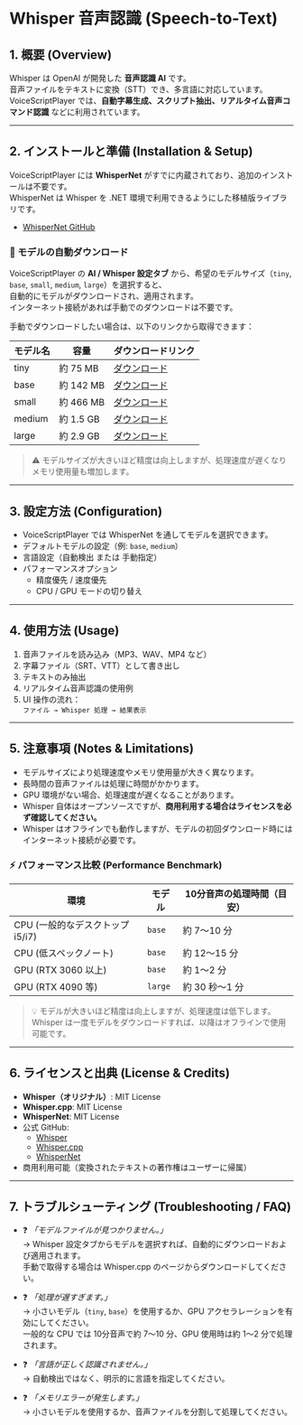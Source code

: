 # Whisper 音声認識 (Speech-to-Text)

## 1. 概要 (Overview)
Whisper は OpenAI が開発した **音声認識 AI** です。  
音声ファイルをテキストに変換（STT）でき、多言語に対応しています。  
VoiceScriptPlayer では、**自動字幕生成、スクリプト抽出、リアルタイム音声コマンド認識** などに利用されています。  

---

## 2. インストールと準備 (Installation & Setup)
VoiceScriptPlayer には **WhisperNet** がすでに内蔵されており、追加のインストールは不要です。  
WhisperNet は Whisper を .NET 環境で利用できるようにした移植版ライブラリです。  
- [WhisperNet GitHub](https://github.com/davidfowl/whisper.net)

### 🔽 モデルの自動ダウンロード
VoiceScriptPlayer の **AI / Whisper 設定タブ** から、希望のモデルサイズ（`tiny`, `base`, `small`, `medium`, `large`）を選択すると、  
自動的にモデルがダウンロードされ、適用されます。  
インターネット接続があれば手動でのダウンロードは不要です。

手動でダウンロードしたい場合は、以下のリンクから取得できます：

| モデル名 | 容量 | ダウンロードリンク |
|-----------|------|------------------|
| tiny   | 約 75 MB  | [ダウンロード](https://huggingface.co/ggerganov/whisper.cpp/resolve/main/ggml-tiny.bin) |
| base   | 約 142 MB | [ダウンロード](https://huggingface.co/ggerganov/whisper.cpp/resolve/main/ggml-base.bin) |
| small  | 約 466 MB | [ダウンロード](https://huggingface.co/ggerganov/whisper.cpp/resolve/main/ggml-small.bin) |
| medium | 約 1.5 GB | [ダウンロード](https://huggingface.co/ggerganov/whisper.cpp/resolve/main/ggml-medium.bin) |
| large  | 約 2.9 GB | [ダウンロード](https://huggingface.co/ggerganov/whisper.cpp/resolve/main/ggml-large.bin) |

> ⚠️ モデルサイズが大きいほど精度は向上しますが、処理速度が遅くなりメモリ使用量も増加します。

---

## 3. 設定方法 (Configuration)
- VoiceScriptPlayer では WhisperNet を通してモデルを選択できます。  
- デフォルトモデルの設定（例: `base`, `medium`）  
- 言語設定（自動検出 または 手動指定）  
- パフォーマンスオプション  
  - 精度優先 / 速度優先  
  - CPU / GPU モードの切り替え  

---

## 4. 使用方法 (Usage)
1. 音声ファイルを読み込み（MP3、WAV、MP4 など）  
2. 字幕ファイル（SRT、VTT）として書き出し  
3. テキストのみ抽出  
4. リアルタイム音声認識の使用例  
5. UI 操作の流れ：  
   `ファイル → Whisper 処理 → 結果表示`

---

## 5. 注意事項 (Notes & Limitations)
- モデルサイズにより処理速度やメモリ使用量が大きく異なります。  
- 長時間の音声ファイルは処理に時間がかかります。  
- GPU 環境がない場合、処理速度が遅くなることがあります。  
- Whisper 自体はオープンソースですが、**商用利用する場合はライセンスを必ず確認してください。**  
- Whisper はオフラインでも動作しますが、モデルの初回ダウンロード時にはインターネット接続が必要です。

### ⚡ パフォーマンス比較 (Performance Benchmark)

| 環境 | モデル | 10分音声の処理時間（目安） |
|------|---------|------------------|
| CPU (一般的なデスクトップ i5/i7) | `base` | 約 7〜10 分 |
| CPU (低スペックノート) | `base` | 約 12〜15 分 |
| GPU (RTX 3060 以上) | `base` | 約 1〜2 分 |
| GPU (RTX 4090 等) | `large` | 約 30 秒〜1 分 |

> 💡 モデルが大きいほど精度は向上しますが、処理速度は低下します。  
> Whisper は一度モデルをダウンロードすれば、以降はオフラインで使用可能です。

---

## 6. ライセンスと出典 (License & Credits)
- **Whisper（オリジナル）**: MIT License  
- **Whisper.cpp**: MIT License  
- **WhisperNet**: MIT License  
- 公式 GitHub:  
  - [Whisper](https://github.com/openai/whisper)  
  - [Whisper.cpp](https://github.com/ggerganov/whisper.cpp)  
  - [WhisperNet](https://github.com/davidfowl/whisper.net)  
- 商用利用可能（変換されたテキストの著作権はユーザーに帰属）

---

## 7. トラブルシューティング (Troubleshooting / FAQ)
- ❓ *「モデルファイルが見つかりません。」*  
  → Whisper 設定タブからモデルを選択すれば、自動的にダウンロードおよび適用されます。  
    手動で取得する場合は Whisper.cpp のページからダウンロードしてください。  

- ❓ *「処理が遅すぎます。」*  
  → 小さいモデル（`tiny`, `base`）を使用するか、GPU アクセラレーションを有効にしてください。  
    一般的な CPU では 10分音声で約 7〜10 分、GPU 使用時は約 1〜2 分で処理されます。  

- ❓ *「言語が正しく認識されません。」*  
  → 自動検出ではなく、明示的に言語を指定してください。  

- ❓ *「メモリエラーが発生します。」*  
  → 小さいモデルを使用するか、音声ファイルを分割して処理してください。  
